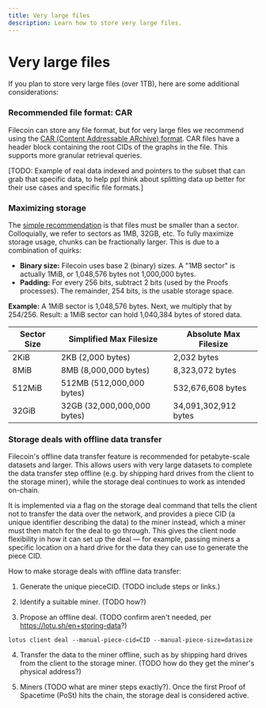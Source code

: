 ```yaml
---
title: Very large files
description: Learn how to store very large files.
---
```


# Very large files

If you plan to store very large files (over 1TB), here are some additional considerations:

### Recommended file format: CAR

Filecoin can store any file format, but for very large files we recommend using the [CAR (Content Addressable ARchive) format](https://github.com/ipld/specs/blob/master/block-layer/content-addressable-archives.md). CAR files have a header block containing the root CIDs of the graphs in the file. This supports more granular retrieval queries.

[TODO: Example of real data indexed and pointers to the subset that can grab that specific data, to help ppl think about splitting data up better for their use cases and specific file formats.]

### Maximizing storage

The [simple recommendation]((/how-to/store-prepare-data)) is that files must be smaller than a sector. Colloquially, we refer to sectors as 1MB, 32GB, etc. To fully maximize storage usage, chunks can be fractionally larger. This is due to a combination of quirks:

- **Binary size:** Filecoin uses base 2 (binary) sizes. A "1MB sector" is actually 1MiB, or 1,048,576 bytes not 1,000,000 bytes.
- **Padding:** For every 256 bits, subtract 2 bits (used by the Proofs processes). The remainder, 254 bits, is the usable storage space.

**Example:**
A 1MiB sector is 1,048,576 bytes. Next, we multiply that by 254/256. Result: a 1MiB sector can hold 1,040,384 bytes of stored data.

| Sector Size | Simplified Max Filesize     | Absolute Max Filesize |
|-------------|-----------------------------|-----------------------|
| 2KiB        | 2KB (2,000 bytes)           | 2,032 bytes           |
| 8MiB        | 8MB (8,000,000 bytes)       | 8,323,072 bytes       |
| 512MiB      | 512MB (512,000,000 bytes)   | 532,676,608 bytes     |
| 32GiB       | 32GB (32,000,000,000 bytes) | 34,091,302,912 bytes  |

### Storage deals with offline data transfer
Filecoin's offline data transfer feature is recommended for petabyte-scale datasets and larger. This allows users with very large datasets to complete the data transfer step offline (e.g. by shipping hard drives from the client to the storage miner), while the storage deal continues to work as intended on-chain.

It is implemented via a flag on the storage deal command that tells the client not to transfer the data over the network, and provides a piece CID (a unique identifier describing the data) to the miner instead, which a miner must then match for the deal to go through. This gives the client node flexibility in how it can set up the deal — for example, passing miners a specific location on a hard drive for the data they can use to generate the piece CID. 

How to make storage deals with offline data transfer:
1. Generate the unique pieceCID. (TODO include steps or links.)

2. Identify a suitable miner. (TODO how?)

3. Propose an offline deal. (TODO confirm <miner> <price> <duration> aren't needed, per https://lotu.sh/en+storing-data?)
```
lotus client deal --manual-piece-cid=CID --manual-piece-size=datasize
```

4. Transfer the data to the miner offline, such as by shipping hard drives from the client to the storage miner.
(TODO how do they get the miner's physical address?)

5. Miners (TODO what are miner steps exactly?). Once the first Proof of Spacetime (PoSt) hits the chain, the storage deal is considered active.
